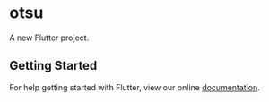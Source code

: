 # otsu

A new Flutter project.

## Getting Started

For help getting started with Flutter, view our online
[documentation](https://flutter.io/).
